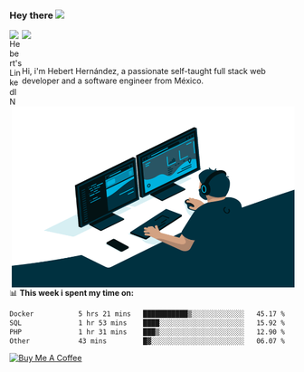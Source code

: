 ### Hey there <img src="https://media.giphy.com/media/hvRJCLFzcasrR4ia7z/giphy.gif" width="25px">
<a href="https://www.linkedin.com/in/evertcode/" target="_blank">
  <img align="left" alt="Hebert's LinkedIN" width="22px" src="https://raw.githubusercontent.com/peterthehan/peterthehan/master/assets/linkedin.svg" />
</a>

![](https://visitor-badge.glitch.me/badge?page_id=evertcode.evertcode)

<br />

Hi, i'm Hebert Hernández, a passionate self-taught full stack web developer and a software engineer from México.

<img align="right" alt="GIF" src="https://github.com/evertcode/evertcode/blob/master/code.gif?raw=true" width="500" height="320" />

📊 **This week i spent my time on:**

<!--START_SECTION:waka-->

```text
Docker           5 hrs 21 mins   ███████████▒░░░░░░░░░░░░░   45.17 %
SQL              1 hr 53 mins    ████░░░░░░░░░░░░░░░░░░░░░   15.92 %
PHP              1 hr 31 mins    ███▒░░░░░░░░░░░░░░░░░░░░░   12.90 %
Other            43 mins         █▓░░░░░░░░░░░░░░░░░░░░░░░   06.07 %
```

<!--END_SECTION:waka-->

<a href="https://www.buymeacoffee.com/evertcode" target="_blank"><img src="https://cdn.buymeacoffee.com/buttons/v2/default-red.png" alt="Buy Me A Coffee" width="150" ></a>

